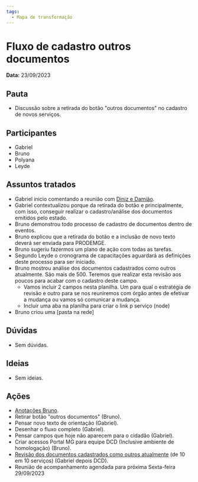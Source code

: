 ```yaml
---
tags:
  - Mapa de transformação
---
```


# Fluxo de cadastro outros documentos

**Data:** 23/09/2023

## Pauta
- Discussão sobre a retirada do botão "outros documentos" no cadastro de novos serviços.

## Participantes
- Gabriel
- Bruno
- Polyana
- Leyde

## Assuntos tratados
- Gabriel inicio comentando a reunião com [Diniz e Damião](../20230918_apresentacao_canais_digitais_mapa_transformacao).
- Gabriel contextualizou porque da retirada do botão e principalmente, com isso, conseguir realizar o cadastro/análise dos documentos emitidos pelo estado.
- Bruno demonstrou todo processo de cadastro de documentos dentro de eventos.
- Bruno explicou que a retirada do botão e a inclusão de novo texto deverá ser enviada para PRODEMGE.
- Bruno sugeriu fazermos um plano de ação com todas as tarefas.
- Segundo Leyde o cronograma de capacitações aguardará as definições deste processo para ser iniciado.
- Bruno mostrou análise dos documentos cadastrados como outros atualmente. São mais de 500. Teremos que realizar esta revisão aos poucos para acabar com o cadastro deste campo.
    - Vamos incluir 2 campos nesta planilha. Um para qual o estratégia de revisão e outro para se nos reuniremos com órgão antes de efetivar a mudança ou vamos só comunicar a mudança.
    - Incluir uma aba na planilha para criar o link p serviço (node)
- Bruno criou uma [pasta na rede]

## Dúvidas
- Sem dúvidas.

## Ideias
- Sem ideias.

## Ações
- [Anotações Bruno](https://cecad365.sharepoint.com/:p:/s/SCCA-DCAE-Canaiseletrnicos/EfFDyr-22ghBslxDNYRpFt0B0OF4Ua1-WwIrJ_EU568n8Q?e=4%3AnNDp9K&fromShare=true&at=9&CID=5fc7df9c-5ff6-b544-3db0-85e4320b0e2d).
- Retirar botão "outros documentos" (Bruno).
- Pensar novo texto de orientação (Gabriel).
- Desenhar o fluxo completo (Gabriel).
- Pensar campos que hoje não aparecem para o cidadão (Gabriel).
- Criar acessos Portal MG para equipe DCD (Inclusive ambiente de homologação) (Bruno).
- [Revisão dos documentos cadastrados como outros atualmente](https://cecad365.sharepoint.com/:x:/s/SCCA-DCAE-Canaiseletrnicos/ESNLHigw6WVJq1DG2Bucl38B20w4nSn5JSK4qV7l2GJ-OQ?e=97eBG9) (de 10 em 10 serviços) (Gabriel depois DCD).
- Reunião de acompanhamento agendada para próxima Sexta-feira 29/09/2023
